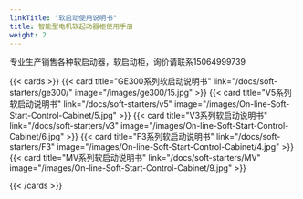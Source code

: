 ```yaml
---
linkTitle: "软启动使用说明书"
title: 智能型电机软起动器柜使用手册
weight: 2
---
```


专业生产销售各种软启动器，软启动柜，询价请联系15064999739

{{< cards >}}
 {{< card title="GE300系列软启动说明书" link="/docs/soft-starters/ge300/"  image="/images/ge300/15.jpg" >}}
{{< card title="V5系列软启动说明书" link="/docs/soft-starters/v5" image="/images/On-line-Soft-Start-Control-Cabinet/5.jpg" >}}
{{< card title="V3系列软启动说明书" link="/docs/soft-starters/v3" image="/images/On-line-Soft-Start-Control-Cabinet/6.jpg" >}}
{{< card title="F3系列软启动说明书" link="/docs/soft-starters/F3" image="/images/On-line-Soft-Start-Control-Cabinet/4.jpg" >}}
{{< card title="MV系列软启动说明书" link="/docs/soft-starters/MV" image="/images/On-line-Soft-Start-Control-Cabinet/9.jpg" >}}

{{< /cards >}}


